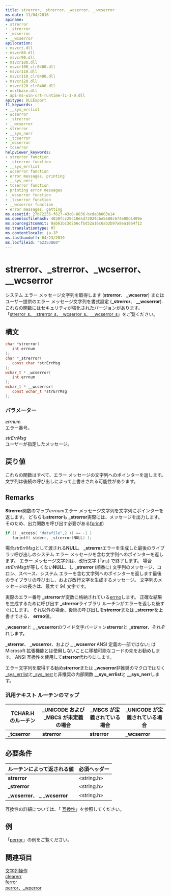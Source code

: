 ```yaml
---
title: strerror、_strerror、_wcserror、__wcserror
ms.date: 11/04/2016
apiname:
- strerror
- _strerror
- _wcserror
- __wcserror
apilocation:
- msvcrt.dll
- msvcr80.dll
- msvcr90.dll
- msvcr100.dll
- msvcr100_clr0400.dll
- msvcr110.dll
- msvcr110_clr0400.dll
- msvcr120.dll
- msvcr120_clr0400.dll
- ucrtbase.dll
- api-ms-win-crt-runtime-l1-1-0.dll
apitype: DLLExport
f1_keywords:
- __sys_errlist
- wcserror
- _strerror
- __wcserror
- strerror
- __sys_nerr
- _tcserror
- _wcserror
- tcserror
helpviewer_keywords:
- strerror function
- _strerror function
- __sys_errlist
- wcserror function
- error messages, printing
- __sys_nerr
- tcserror function
- printing error messages
- _wcserror function
- _tcserror function
- __wcserror function
- error messages, getting
ms.assetid: 27b72255-f627-43c0-8836-bcda8b003e14
ms.openlocfilehash: 4038fcc29c18e5d73024cbe5688c674e00d1409e
ms.sourcegitcommit: 0ab61bc3d2b6cfbd52a16c6ab2b97a8ea1864f12
ms.translationtype: MT
ms.contentlocale: ja-JP
ms.lasthandoff: 04/23/2019
ms.locfileid: "62353860"
---
```

# <a name="strerror-strerror-wcserror-wcserror"></a>strerror、_strerror、_wcserror、__wcserror

システム エラー メッセージ文字列を取得します (**strerror**、 **_wcserror**) またはユーザー提供のエラー メッセージ文字列を書式設定 (**_strerror**、 **__wcserror**). これらの関数にはセキュリティが強化されたバージョンがあります。「[strerror_s、_strerror_s、_wcserror_s、\__wcserror_s](strerror-s-strerror-s-wcserror-s-wcserror-s.md)」をご覧ください。

## <a name="syntax"></a>構文

```C
char *strerror(
   int errnum
);
char *_strerror(
   const char *strErrMsg
);
wchar_t * _wcserror(
   int errnum
);
wchar_t * __wcserror(
   const wchar_t *strErrMsg
);
```

### <a name="parameters"></a>パラメーター

*errnum*<br/>
エラー番号。

*strErrMsg*<br/>
ユーザーが指定したメッセージ。

## <a name="return-value"></a>戻り値

これらの関数はすべて、エラー メッセージの文字列へのポインターを返します。 文字列は後続の呼び出しによって上書きされる可能性があります。

## <a name="remarks"></a>Remarks

**Strerror**関数のマップ*errnum*エラー メッセージ文字列を文字列にポインターを返します。 どちらも**strerror**も **_strerror**実際には、メッセージを出力します。そのため、出力関数を呼び出す必要がある[fprintf](fprintf-fprintf-l-fwprintf-fwprintf-l.md):

```C
if (( _access( "datafile",2 )) == -1 )
   fprintf( stderr, _strerror(NULL) );
```

場合*strErrMsg*として渡される**NULL**、 **_strerror**エラーを生成した最後のライブラリ呼び出しのシステム エラー メッセージを含む文字列へのポインターを返します。 エラー メッセージ文字列は、改行文字 (「\n」) で終了します。 場合*strErrMsg*が等しくない**NULL**、し **_strerror** (順番に) 文字列のメッセージ、コロン、スペース、システム エラーを含む文字列へのポインターを返します最後のライブラリの呼び出し、および改行文字を生成するメッセージ。 文字列のメッセージの長さは、最大で 94 文字です。

実際のエラー番号 **_strerror**が変数に格納されている[errno](../../c-runtime-library/errno-doserrno-sys-errlist-and-sys-nerr.md)します。 正確な結果を生成するために呼び出す **_strerror**ライブラリ ルーチンがエラーを返した後すぐにします。 それ以外の場合、後続の呼び出しを**strerror**または **_strerror**を上書きできる、 **errno**値。

**_wcserror**と **_ _wcserror**のワイド文字バージョン**strerror**と **_strerror**、それぞれします。

**_strerror**、 **_wcserror**、および **_ _wcserror** ANSI 定義の一部ではない; は Microsoft 拡張機能とは使用しないことに移植可能なコードの先をお勧めします。 ANSI 互換性を使用して**strerror**代わりにします。

エラー文字列を取得する勧め**strerror**または **_wcserror**非推奨のマクロではなく[_sys_errlist](../../c-runtime-library/errno-doserrno-sys-errlist-and-sys-nerr.md)と[_sys_nerr](../../c-runtime-library/errno-doserrno-sys-errlist-and-sys-nerr.md)と非推奨の内部関数 **__sys_errlist**と **__sys_nerr**します。

### <a name="generic-text-routine-mappings"></a>汎用テキスト ルーチンのマップ

|TCHAR.H のルーチン|_UNICODE および _MBCS が未定義の場合|_MBCS が定義されている場合|_UNICODE が定義されている場合|
|---------------------|------------------------------------|--------------------|-----------------------|
|**_tcserror**|**strerror**|**strerror**|**_wcserror**|

## <a name="requirements"></a>必要条件

|ルーチンによって返される値|必須ヘッダー|
|-------------|---------------------|
|**strerror**|\<string.h>|
|**_strerror**|\<string.h>|
|**_wcserror**、 **_ _wcserror**|\<string.h>|

互換性の詳細については、「 [互換性](../../c-runtime-library/compatibility.md)」を参照してください。

## <a name="example"></a>例

「[perror](perror-wperror.md)」の例をご覧ください。

## <a name="see-also"></a>関連項目

[文字列操作](../../c-runtime-library/string-manipulation-crt.md)<br/>
[clearerr](clearerr.md)<br/>
[ferror](ferror.md)<br/>
[perror、_wperror](perror-wperror.md)<br/>
